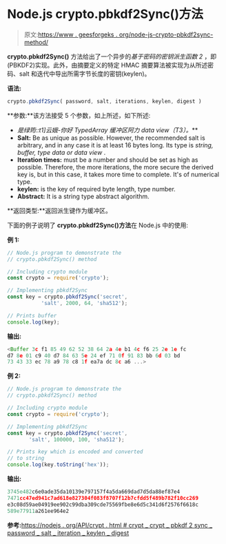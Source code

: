 # Node.js crypto.pbkdf2Sync()方法

> 原文:[https://www . geesforgeks . org/node-js-crypto-pbkdf2sync-method/](https://www.geeksforgeeks.org/node-js-crypto-pbkdf2sync-method/)

**crypto.pbkdf2Sync()** 方法给出了一个异步的*基于密码的密钥派生函数 2* ，即(PBKDF2)实现。此外，由摘要定义的特定 HMAC 摘要算法被实现为从所述密码、salt 和迭代中导出所需字节长度的密钥(keylen)。

**语法:**

```js
crypto.pbkdf2Sync( password, salt, iterations, keylen, digest )
```

**参数:**该方法接受 5 个参数，如上所述，如下所述:

*   **是绿筠::t1]云娥*-你好 TypedArray 缓冲区阿力 data view〔T3〕。***
*   **Salt:** Be as unique as possible. However, the recommended salt is arbitrary, and in any case it is at least 16 bytes long. Its type is *string, buffer, type data or data view* .
*   **Iteration times:** must be a number and should be set as high as possible. Therefore, the more iterations, the more secure the derived key is, but in this case, it takes more time to complete. It's of numerical type.
*   **keylen:** is the key of required byte length, type number.
*   **Abstract:** It is a string type abstract algorithm.

**返回类型:**返回派生键作为缓冲区。

下面的例子说明了 **crypto.pbkdf2Sync()方法**在 Node.js 中的使用:

**例 1:**

```js
// Node.js program to demonstrate the 
// crypto.pbkdf2Sync() method

// Including crypto module
const crypto = require('crypto');

// Implementing pbkdf2Sync
const key = crypto.pbkdf2Sync('secret',
           'salt', 2000, 64, 'sha512');

// Prints buffer
console.log(key);
```

**输出:**

```js
<Buffer 3c f1 85 49 62 52 38 64 2a 4e b1 4c f6 25 2e 1e fc
d7 8e 01 c9 40 d7 84 63 5e 24 ef 71 0f 91 83 bb 6d 03 bd
73 43 33 ec 78 a9 78 c8 1f ea7a dc 8c a6 ...>

```

**例 2:**

```js
// Node.js program to demonstrate the 
// crypto.pbkdf2Sync() method

// Including crypto module
const crypto = require('crypto');

// Implementing pbkdf2Sync
const key = crypto.pbkdf2Sync('secret',
       'salt', 100000, 100, 'sha512');

// Prints key which is encoded and converted
// to string
console.log(key.toString('hex'));
```

**输出:**

```js
3745e482c6e0ade35da10139e797157f4a5da669dad7d5da88ef87e4
7471cc47ed941c7ad618e827304f083f8707f12b7cfdd5f489b782f10cc269
e3c08d59ae04919ee902c99dba309cde75569fbe8e6d5c341d6f2576f6618c
589e77911a261ee964e2

```

**参考:**[https://nodejs . org/API/crypt . html # crypt _ crypt _ pbkdf 2 sync _ password _ salt _ iteration _ keylen _ digest](https://nodejs.org/api/crypto.html#crypto_crypto_pbkdf2sync_password_salt_iterations_keylen_digest)
